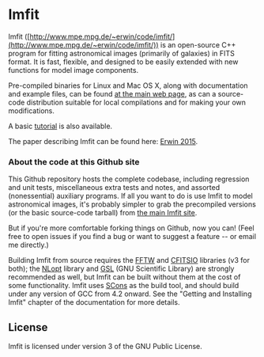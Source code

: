 # Imfit

Imfit
([http://www.mpe.mpg.de/~erwin/code/imfit/](http://www.mpe.mpg.de/~erwin/code/imfit/)) 
is an open-source C++ program for fitting astronomical images
(primarily of galaxies) in FITS format. It is fast, flexible, and designed to be easily
extended with new functions for model image components.

Pre-compiled binaries for Linux and Mac OS X, along with documentation
and example files, can be found [at the main web
page](http://www.mpe.mpg.de/~erwin/code/imfit/index.html#downloads), as
can a source-code distribution suitable for local compilations and for
making your own modifications.

A basic [tutorial](http://www.mpe.mpg.de/~erwin/code/imfit/markdown/index.html) is also available.

The paper describing Imfit can be found here: 
[Erwin 2015](http://adsabs.harvard.edu/abs/2015ApJ...799..226E).


### About the code at this Github site

This Github repository hosts the complete codebase, including regression
and unit tests, miscellaneous extra tests and notes, and assorted
(nonessential) auxiliary programs. If all you want to do is use Imfit to
model astronomical images, it's probably simpler to grab the precompiled
versions (or the basic source-code tarball) from [the main Imfit
site](http://www.mpe.mpg.de/~erwin/code/imfit/).

But if you're more comfortable forking things on Github, now you can!
(Feel free to open issues if you find a bug or want to suggest a feature --
or email me directly.)

Building Imfit from source requires the [FFTW](http://www.fftw.org) and 
[CFITSIO](http://heasarc.gsfc.nasa.gov/fitsio/fitsio.html) libraries (v3
for both); the [NLopt](http://ab-initio.mit.edu/wiki/index.php/NLopt) library and 
[GSL](http://www.gnu.org/software/gsl/) (GNU Scientific Library) are
strongly recommended as well, but Imfit can be built without them at the
cost of some functionality. Imfit uses [SCons](http://scons.org) as the build tool,
and should build under any version of GCC from 4.2 onward. See the
"Getting and Installing Imfit" chapter of the documentation for more
details.


## License

Imfit is licensed under version 3 of the GNU Public License.
